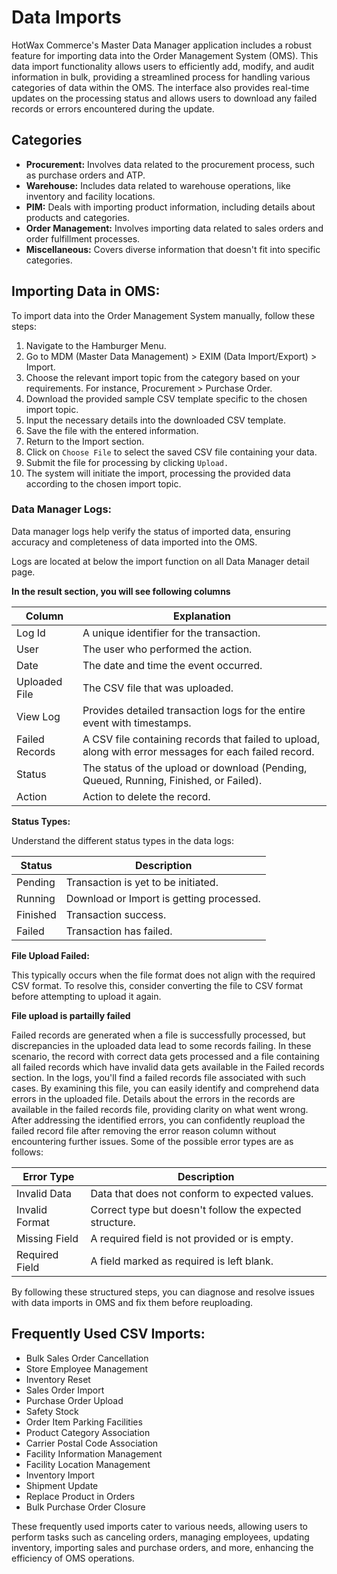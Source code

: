 # Data Imports

HotWax Commerce's Master Data Manager application includes a robust feature for importing data into the Order Management System (OMS). This data import functionality allows users to efficiently add, modify, and audit information in bulk, providing a streamlined process for handling various categories of data within the OMS. The interface also provides real-time updates on the processing status and allows users to download any failed records or errors encountered during the update.

## Categories

   - **Procurement:** Involves data related to the procurement process, such as purchase orders and ATP.
   - **Warehouse:** Includes data related to warehouse operations, like inventory and facility locations.
   - **PIM:** Deals with importing product information, including details about products and categories.
   - **Order Management:** Involves importing data related to sales orders and order fulfillment processes.
   - **Miscellaneous:** Covers diverse information that doesn't fit into specific categories.

## Importing Data in OMS:

To import data into the Order Management System manually, follow these steps:

1. Navigate to the Hamburger Menu.
2. Go to MDM (Master Data Management) > EXIM (Data Import/Export) > Import.
3. Choose the relevant import topic from the category based on your requirements. For instance, Procurement > Purchase Order.
4. Download the provided sample CSV template specific to the chosen import topic.
5. Input the necessary details into the downloaded CSV template.
6. Save the file with the entered information.
7. Return to the Import section.
8. Click on `Choose File` to select the saved CSV file containing your data.
9. Submit the file for processing by clicking `Upload.`
10. The system will initiate the import, processing the provided data according to the chosen import topic.

### Data Manager Logs:

Data manager logs help verify the status of imported data, ensuring accuracy and completeness of data imported into the OMS.

Logs are located at below the import function on all Data Manager detail page.

**In the result section, you will see following columns**

| Column          | Explanation                                           |
|------------------|-------------------------------------------------------|
| Log Id           | A unique identifier for the transaction.              |
| User             | The user who performed the action.                    |
| Date             | The date and time the event occurred.                  |
| Uploaded File    | The CSV file that was uploaded.                       |
| View Log         | Provides detailed transaction logs for the entire event with timestamps. |
| Failed Records   | A CSV file containing records that failed to upload, along with error messages for each failed record. |
| Status           | The status of the upload or download (Pending, Queued, Running, Finished, or Failed). |
| Action           | Action to delete the record.                           |


**Status Types:**

Understand the different status types in the data logs:

| Status   | Description                               |
|----------|-------------------------------------------|
| Pending  | Transaction is yet to be initiated.       |
| Running  | Download or Import is getting processed.  |
| Finished | Transaction success.                      |
| Failed   | Transaction has failed.                   |


**File Upload Failed:**

This typically occurs when the file format does not align with the required CSV format. To resolve this, consider converting the file to CSV format before attempting to upload it again.


**File upload is partailly failed**

Failed records are generated when a file is successfully processed, but discrepancies in the uploaded data lead to some records failing. In these scenario, the record with correct data gets processed and a file containing all failed records which have invalid data gets available in the Failed records section. In the logs, you'll find a failed records file associated with such cases. By examining this file, you can easily identify and comprehend data errors in the uploaded file. Details about the errors in the records are available in the failed records file, providing clarity on what went wrong. After addressing the identified errors, you can confidently reupload the failed record file after removing the error reason column  without encountering further issues. Some of the possible error types are as follows: 

| Error Type        | Description                                            |
|-------------------|--------------------------------------------------------|
| Invalid Data      | Data that does not conform to expected values.          |
| Invalid Format    | Correct type but doesn't follow the expected structure. |
| Missing Field     | A required field is not provided or is empty.           |
| Required Field    | A field marked as required is left blank.               |


By following these structured steps, you can diagnose and resolve issues with data imports in OMS and fix them before reuploading.


## Frequently Used CSV Imports:
- Bulk Sales Order Cancellation
- Store Employee Management
- Inventory Reset
- Sales Order Import
- Purchase Order Upload
- Safety Stock
- Order Item Parking Facilities
- Product Category Association
- Carrier Postal Code Association
- Facility Information Management
- Facility Location Management
- Inventory Import
- Shipment Update
- Replace Product in Orders
- Bulk Purchase Order Closure

These frequently used imports cater to various needs, allowing users to perform tasks such as canceling orders, managing employees, updating inventory, importing sales and purchase orders, and more, enhancing the efficiency of OMS operations.
